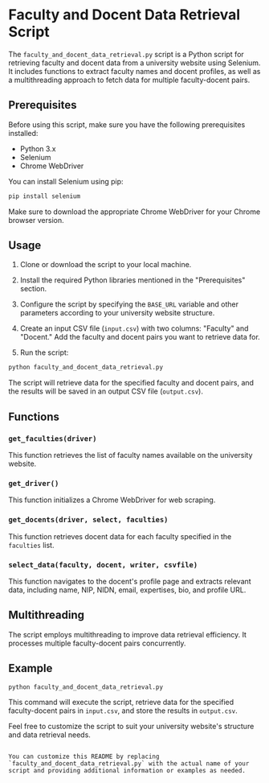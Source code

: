 # Faculty and Docent Data Retrieval Script

The `faculty_and_docent_data_retrieval.py` script is a Python script for retrieving faculty and docent data from a university website using Selenium. It includes functions to extract faculty names and docent profiles, as well as a multithreading approach to fetch data for multiple faculty-docent pairs.

## Prerequisites

Before using this script, make sure you have the following prerequisites installed:

- Python 3.x
- Selenium
- Chrome WebDriver

You can install Selenium using pip:

```bash
pip install selenium
```

Make sure to download the appropriate Chrome WebDriver for your Chrome browser version.

## Usage

1. Clone or download the script to your local machine.

2. Install the required Python libraries mentioned in the "Prerequisites" section.

3. Configure the script by specifying the `BASE_URL` variable and other parameters according to your university website structure.

4. Create an input CSV file (`input.csv`) with two columns: "Faculty" and "Docent." Add the faculty and docent pairs you want to retrieve data for.

5. Run the script:

```bash
python faculty_and_docent_data_retrieval.py
```

The script will retrieve data for the specified faculty and docent pairs, and the results will be saved in an output CSV file (`output.csv`).

## Functions

### `get_faculties(driver)`

This function retrieves the list of faculty names available on the university website.

### `get_driver()`

This function initializes a Chrome WebDriver for web scraping.

### `get_docents(driver, select, faculties)`

This function retrieves docent data for each faculty specified in the `faculties` list.

### `select_data(faculty, docent, writer, csvfile)`

This function navigates to the docent's profile page and extracts relevant data, including name, NIP, NIDN, email, expertises, bio, and profile URL.

## Multithreading

The script employs multithreading to improve data retrieval efficiency. It processes multiple faculty-docent pairs concurrently.

## Example

```bash
python faculty_and_docent_data_retrieval.py
```

This command will execute the script, retrieve data for the specified faculty-docent pairs in `input.csv`, and store the results in `output.csv`.

Feel free to customize the script to suit your university website's structure and data retrieval needs.
```

You can customize this README by replacing `faculty_and_docent_data_retrieval.py` with the actual name of your script and providing additional information or examples as needed.
